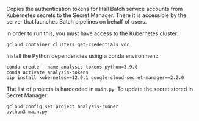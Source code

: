Copies the authentication tokens for Hail Batch service accounts from
Kubernetes secrets to the Secret Manager. There it is accessible by the server
that launches Batch pipelines on behalf of users.

In order to run this, you must have access to the Kubernetes cluster:

```batch
gcloud container clusters get-credentials vdc
```

Install the Python dependencies using a conda environment:

```batch
conda create --name analysis-tokens python=3.9.0
conda activate analysis-tokens
pip install kubernetes==12.0.1 google-cloud-secret-manager==2.2.0 
```

The list of projects is hardcoded in `main.py`. To update the secret stored in
Secret Manager:

```batch
gcloud config set project analysis-runner
python3 main.py
```
